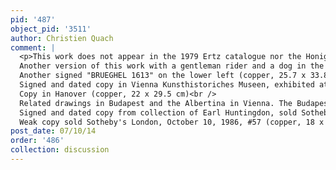 ```yaml
---
pid: '487'
object_pid: '3511'
author: Christien Quach
comment: |
  <p>This work does not appear in the 1979 Ertz catalogue nor the Honig Database.<br />
  Another version of this work with a gentleman rider and a dog in the left foreground is signed "J. BRUEGHEL 1612" on the lower left (copper, 25 x 33 cm). In the Bayerische Staatsgemaldesammlungen, inv. #2877.<br />
  Another signed "BRUEGHEL 1613" on the lower left (copper, 25.7 x 33.8 cm), shown at the Wallraf-Richartz Museum, Kelulen, 1964  #6, as part of an exhibition of the Dr. G. Henle collection, of Duisburg.<br />
  Signed and dated copy in Vienna Kunsthistoriches Museen, exhibited at Royal Academy, London, 'Flemish Art' cat. #350 (copper, 18 x 25.4 cm)<br />
  Copy in Hanover (copper, 22 x 29.5 cm)<br />
  Related drawings in Budapest and the Albertina in Vienna. The Budapest drawings are from ca. 1595/96<br />
  Signed and dated copy from collection of Earl Huntingdon, sold Sotheby's London, June 22, 1960, #22 (copper, 20 x 26.7 cm)<br />
  Weak copy sold Sotheby's London, October 10, 1986, #57 (copper, 18 x 26 cm)</p>
post_date: 07/10/14
order: '486'
collection: discussion
---
```


